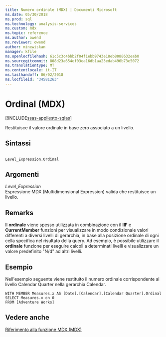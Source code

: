 ```yaml
---
title: Numero ordinale (MDX) | Documenti Microsoft
ms.date: 05/30/2018
ms.prod: sql
ms.technology: analysis-services
ms.custom: mdx
ms.topic: reference
ms.author: owend
ms.reviewer: owend
author: minewiskan
manager: kfile
ms.openlocfilehash: 61c5c3c4bbb2f04f1ebb9743e18eb8088632eab0
ms.sourcegitcommit: 808d23a654ef03ea16db1aa23edab496b73e5072
ms.translationtype: MT
ms.contentlocale: it-IT
ms.lasthandoff: 06/02/2018
ms.locfileid: "34581263"
---
```

# <a name="ordinal-mdx"></a>Ordinal (MDX)
[!INCLUDE[ssas-appliesto-sqlas](../includes/ssas-appliesto-sqlas.md)]

  Restituisce il valore ordinale in base zero associato a un livello.  
  
## <a name="syntax"></a>Sintassi  
  
```  
  
Level_Expression.Ordinal   
```  
  
## <a name="arguments"></a>Argomenti  
 *Level_Expression*  
 Espressione MDX (Multidimensional Expression) valida che restituisce un livello.  
  
## <a name="remarks"></a>Remarks  
 Il **ordinale** viene spesso utilizzata in combinazione con il **IIF** e **CurrentMember** funzioni per visualizzare in modo condizionale valori differenti a diversi livelli di gerarchia, in base alla posizione ordinale di ogni cella specifica nel risultato della query. Ad esempio, è possibile utilizzare il **ordinale** funzione per eseguire calcoli a determinati livelli e visualizzare un valore predefinito "N/d" ad altri livelli.  
  
## <a name="example"></a>Esempio  
 Nell'esempio seguente viene restituito il numero ordinale corrispondente al livello Calendar Quarter nella gerarchia Calendar.  
  
```  
WITH MEMBER Measures.x AS [Date].[Calendar].[Calendar Quarter].Ordinal  
SELECT Measures.x on 0  
FROM [Adventure Works]  
```  
  
## <a name="see-also"></a>Vedere anche  
 [Riferimento alla funzione MDX &#40;MDX&#41;](../mdx/mdx-function-reference-mdx.md)  
  
  
